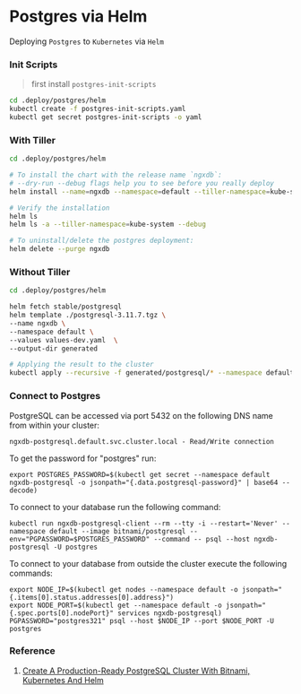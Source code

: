 # Postgres via Helm

Deploying `Postgres` to `Kubernetes` via `Helm`

### Init Scripts

> first install `postgres-init-scripts`
```bash
cd .deploy/postgres/helm
kubectl create -f postgres-init-scripts.yaml
kubectl get secret postgres-init-scripts -o yaml
```

### With Tiller

```bash
cd .deploy/postgres/helm

# To install the chart with the release name `ngxdb`:
# --dry-run --debug flags help you to see before you really deploy
helm install --name=ngxdb --namespace=default --tiller-namespace=kube-system -f  values-dev.yaml stable/postgresql

# Verify the installation
helm ls 
helm ls -a --tiller-namespace=kube-system --debug

# To uninstall/delete the postgres deployment:
helm delete --purge ngxdb
```

### Without Tiller

```bash
cd .deploy/postgres/helm

helm fetch stable/postgresql
helm template ./postgresql-3.11.7.tgz \
--name ngxdb \
--namespace default \
--values values-dev.yaml  \
--output-dir generated

# Applying the result to the cluster
kubectl apply --recursive -f generated/postgresql/* --namespace default
```

### Connect to Postgres

PostgreSQL can be accessed via port 5432 on the following DNS name from within your cluster:

    ngxdb-postgresql.default.svc.cluster.local - Read/Write connection

To get the password for "postgres" run:

    export POSTGRES_PASSWORD=$(kubectl get secret --namespace default ngxdb-postgresql -o jsonpath="{.data.postgresql-password}" | base64 --decode)

To connect to your database run the following command:

    kubectl run ngxdb-postgresql-client --rm --tty -i --restart='Never' --namespace default --image bitnami/postgresql --env="PGPASSWORD=$POSTGRES_PASSWORD" --command -- psql --host ngxdb-postgresql -U postgres

To connect to your database from outside the cluster execute the following commands:

    export NODE_IP=$(kubectl get nodes --namespace default -o jsonpath="{.items[0].status.addresses[0].address}")
    export NODE_PORT=$(kubectl get --namespace default -o jsonpath="{.spec.ports[0].nodePort}" services ngxdb-postgresql)
    PGPASSWORD="postgres321" psql --host $NODE_IP --port $NODE_PORT -U postgres




### Reference
1. [Create A Production-Ready PostgreSQL Cluster With Bitnami, Kubernetes And Helm](https://engineering.bitnami.com/articles/create-a-production-ready-postgresql-cluster-bitnami-kubernetes-and-helm.html)
